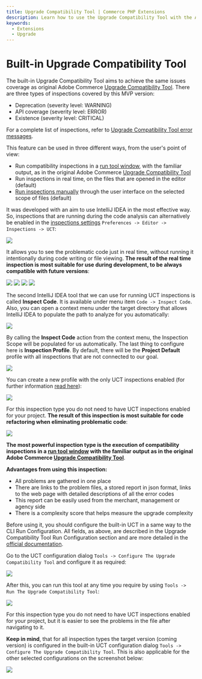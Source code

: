 ```yaml
---
title: Upgrade Compatibility Tool | Commerce PHP Extensions
description: Learn how to use the Upgrade Compatibility Tool with the Adobe Commerce and Magento Open Source PHPStorm plugin.
keywords:
  - Extensions
  - Upgrade
---
```


# Built-in Upgrade Compatibility Tool

The built-in Upgrade Compatibility Tool aims to achieve the same issues coverage as original Adobe Commerce [Upgrade Compatibility Tool](https://experienceleague.adobe.com/en/docs/commerce-operations/upgrade-guide/upgrade-compatibility-tool/overview).
There are three types of inspections covered by this MVP version:

*  Deprecation (severity level: WARNING)
*  API coverage (severity level: ERROR)
*  Existence (severity level: CRITICAL)

For a complete list of inspections, refer to [Upgrade Compatibility Tool error messages](https://experienceleague.adobe.com/en/docs/commerce-operations/upgrade-guide/upgrade-compatibility-tool/reporting/error-messages).

This feature can be used in three different ways, from the user's point of view:

*  Run compatibility inspections in a [run tool window](https://www.jetbrains.com/help/idea/run-tool-window.html), with the familiar output, as in the original Adobe Commerce [Upgrade Compatibility Tool](https://experienceleague.adobe.com/en/docs/commerce-operations/upgrade-guide/upgrade-compatibility-tool/overview)
*  Run inspections in real time, on the files that are opened in the editor (default)
*  [Run inspections manually](https://www.jetbrains.com/help/idea/running-inspections.html) through the user interface on the selected scope of files (default)

It was developed with an aim to use IntelliJ IDEA in the most effective way. So, inspections that are running during
the code analysis can alternatively be enabled in the [inspections settings](https://www.jetbrains.com/help/idea/code-inspection.html)
`Preferences -> Editor -> Inspections -> UCT`:

![](../../_images/best-practices/phpstorm/built-in-uct/uct-inspections-settings.png)

It allows you to see the problematic code just in real time, without running it intentionally during code writing or file viewing.
**The result of the real time inspection is most suitable for use during development, to be always compatible with future versions**:

![](../../_images/best-practices/phpstorm/built-in-uct/uct-inspections-highlighting.png)
![](../../_images/best-practices/phpstorm/built-in-uct/uct-inspections-highlighting-2.png)
![](../../_images/best-practices/phpstorm/built-in-uct/uct-inspections-highlighting-3.png)
![](../../_images/best-practices/phpstorm/built-in-uct/uct-inspections-highlighting-4.png)

The second IntelliJ IDEA tool that we can use for running UCT inspections is called **Inspect Code**. It is available under menu item
`Code -> Inspect Code`. Also, you can open a context menu under the target directory that allows IntelliJ IDEA to populate the path to analyze for you automatically:

![](../../_images/best-practices/phpstorm/built-in-uct/run-inspect-code-from-context-menu.png)

By calling the **Inspect Code** action from the context menu, the Inspection Scope will be populated for us automatically.
The last thing to configure here is **Inspection Profile**.
By default, there will be the **Project Default** profile with all inspections that are not connected to our goal.

![](../../_images/best-practices/phpstorm/built-in-uct/uct-intellij-idea-based-analysis-configuration.png)

You can create a new profile with the only UCT inspections enabled (for further information [read here](https://www.jetbrains.com/help/idea/customizing-profiles.html)):

![](../../_images/best-practices/phpstorm/built-in-uct/uct-inspections-profile.png)

For this inspection type you do not need to have UCT inspections enabled for your project.
**The result of this inspection is most suitable for code refactoring when eliminating problematic code**:

![](../../_images/best-practices/phpstorm/built-in-uct/uct-analysis-through-intellj-idea-inspect-code-action.png)

**The most powerful inspection type is the execution of compatibility inspections in a [run tool window](https://www.jetbrains.com/help/idea/run-tool-window.html) with the familiar output as in the original Adobe Commerce [Upgrade Compatibility Tool](https://experienceleague.adobe.com/en/docs/commerce-operations/upgrade-guide/upgrade-compatibility-tool/overview)**.

**Advantages from using this inspection:**

*  All problems are gathered in one place
*  There are links to the problem files, a stored report in json format, links to the web page with detailed descriptions of all the error codes
*  This report can be easily used from the merchant, management or agency side
*  There is a complexity score that helps measure the upgrade complexity

Before using it, you should configure the built-in UCT in a same way to the CLI Run Configuration.
All fields, as above, are described in the Upgrade Compatibility Tool Run Configuration section and are more detailed
in the [official documentation](https://experienceleague.adobe.com/en/docs/commerce-operations/upgrade-guide/upgrade-compatibility-tool/use-upgrade-compatibility-tool/run).

Go to the UCT configuration dialog `Tools -> Configure The Upgrade Compatibility Tool` and configure it as required:

![](../../_images/best-practices/phpstorm/built-in-uct/uct-settings.png)

After this, you can run this tool at any time you require by using `Tools -> Run The Upgrade Compatibility Tool`:

![](../../_images/best-practices/phpstorm/built-in-uct/run-the-built-in-uct-min.gif)

For this inspection type you do not need to have UCT inspections enabled for your project, but it is easier to see the problems in the file
after navigating to it.

<InlineAlert variant="warning" slots="text"/>

**Keep in mind**, that for all inspection types the target version (coming version) is configured
in the built-in UCT configuration dialog `Tools -> Configure The Upgrade Compatibility Tool`.
This is also applicable for the other selected configurations on the screenshot below:

![](../../_images/best-practices/phpstorm/built-in-uct/shared-configurations-for-all-inspection-types.png)
